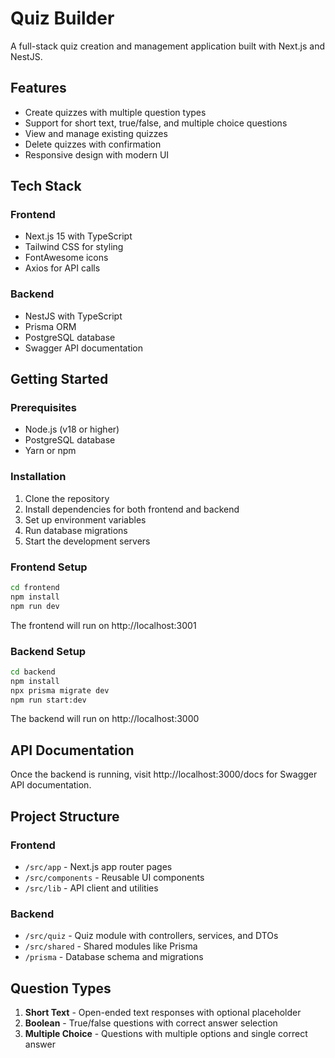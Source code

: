 # Quiz Builder

A full-stack quiz creation and management application built with Next.js and NestJS.

## Features

- Create quizzes with multiple question types
- Support for short text, true/false, and multiple choice questions
- View and manage existing quizzes
- Delete quizzes with confirmation
- Responsive design with modern UI

## Tech Stack

### Frontend
- Next.js 15 with TypeScript
- Tailwind CSS for styling
- FontAwesome icons
- Axios for API calls

### Backend
- NestJS with TypeScript
- Prisma ORM
- PostgreSQL database
- Swagger API documentation

## Getting Started

### Prerequisites
- Node.js (v18 or higher)
- PostgreSQL database
- Yarn or npm

### Installation

1. Clone the repository
2. Install dependencies for both frontend and backend
3. Set up environment variables
4. Run database migrations
5. Start the development servers

### Frontend Setup
```bash
cd frontend
npm install
npm run dev
```

The frontend will run on http://localhost:3001

### Backend Setup
```bash
cd backend
npm install
npx prisma migrate dev
npm run start:dev
```

The backend will run on http://localhost:3000

## API Documentation

Once the backend is running, visit http://localhost:3000/docs for Swagger API documentation.

## Project Structure

### Frontend
- `/src/app` - Next.js app router pages
- `/src/components` - Reusable UI components
- `/src/lib` - API client and utilities

### Backend
- `/src/quiz` - Quiz module with controllers, services, and DTOs
- `/src/shared` - Shared modules like Prisma
- `/prisma` - Database schema and migrations

## Question Types

1. **Short Text** - Open-ended text responses with optional placeholder
2. **Boolean** - True/false questions with correct answer selection
3. **Multiple Choice** - Questions with multiple options and single correct answer
